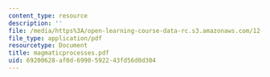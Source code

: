 ```yaml
---
content_type: resource
description: ''
file: /media/https%3A/open-learning-course-data-rc.s3.amazonaws.com/12-109-petrology-fall-2005/69200628af0d6990592243fd56d0d304_magmaticprocesses.pdf
file_type: application/pdf
resourcetype: Document
title: magmaticprocesses.pdf
uid: 69200628-af0d-6990-5922-43fd56d0d304
---
```

